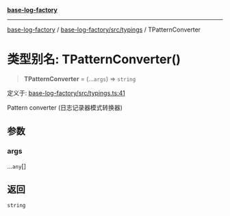 [**base-log-factory**](../../../../index.md)

***

[base-log-factory](../../../../index.md) / [base-log-factory/src/typings](../index.md) / TPatternConverter

# 类型别名: TPatternConverter()

> **TPatternConverter** = (...`args`) => `string`

定义于: [base-log-factory/src/typings.ts:41](https://github.com/fengxinming/log-base/blob/f6c9069a5cd1f743106018a69d7fd4022e94fab6/packages/base-log-factory/src/typings.ts#L41)

Pattern converter (日志记录器模式转换器)

## 参数

### args

...`any`[]

## 返回

`string`
